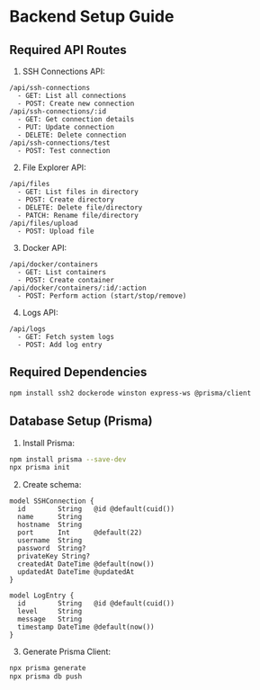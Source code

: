 # Backend Setup Guide

## Required API Routes

1. SSH Connections API:
```
/api/ssh-connections
  - GET: List all connections
  - POST: Create new connection
/api/ssh-connections/:id
  - GET: Get connection details
  - PUT: Update connection
  - DELETE: Delete connection
/api/ssh-connections/test
  - POST: Test connection
```

2. File Explorer API:
```
/api/files
  - GET: List files in directory
  - POST: Create directory
  - DELETE: Delete file/directory
  - PATCH: Rename file/directory
/api/files/upload
  - POST: Upload file
```

3. Docker API:
```
/api/docker/containers
  - GET: List containers
  - POST: Create container
/api/docker/containers/:id/:action
  - POST: Perform action (start/stop/remove)
```

4. Logs API:
```
/api/logs
  - GET: Fetch system logs
  - POST: Add log entry
```

## Required Dependencies

```bash
npm install ssh2 dockerode winston express-ws @prisma/client
```

## Database Setup (Prisma)

1. Install Prisma:
```bash
npm install prisma --save-dev
npx prisma init
```

2. Create schema:
```prisma
model SSHConnection {
  id        String   @id @default(cuid())
  name      String
  hostname  String
  port      Int      @default(22)
  username  String
  password  String?
  privateKey String?
  createdAt DateTime @default(now())
  updatedAt DateTime @updatedAt
}

model LogEntry {
  id        String   @id @default(cuid())
  level     String
  message   String
  timestamp DateTime @default(now())
}
```

3. Generate Prisma Client:
```bash
npx prisma generate
npx prisma db push
```